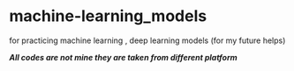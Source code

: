 # machine-learning_models
for practicing machine learning , deep learning models 
(for my future helps)




*****************All codes are not mine they are taken from different platform*****************
